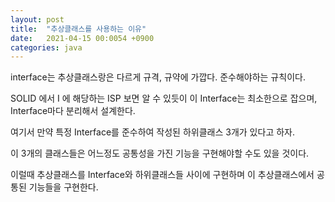 ```yaml
---
layout: post
title:  "추상클래스를 사용하는 이유"
date:   2021-04-15 00:0054 +0900
categories: java
---
```


interface는 추상클래스랑은 다르게 규격, 규약에 가깝다. 준수해야하는 규칙이다.

SOLID 에서 I 에 해당하는 ISP 보면 알 수 있듯이 이 Interface는 최소한으로 잡으며, Interface마다 분리해서 설계한다.

여기서 만약 특정 Interface를 준수하여 작성된 하위클래스 3개가 있다고 하자.

이 3개의 클래스들은 어느정도 공통성을 가진 기능을 구현해야할 수도 있을 것이다.

이럴때 추상클래스를 Interface와 하위클래스들 사이에 구현하며 이 추상클래스에서 공통된 기능들을 구현한다.